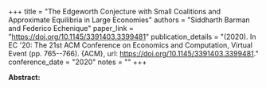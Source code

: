 +++
title = "The Edgeworth Conjecture with Small Coalitions and Approximate Equilibria in Large Economies"
authors = "Siddharth Barman and Federico Echenique"
paper_link = "https://doi.org/10.1145/3391403.3399481"
publication_details = "(2020). In EC '20: The 21st ACM Conference on Economics and Computation,  Virtual Event (pp. 765--766). {ACM}, url: <a href='https://doi.org/10.1145/3391403.3399481' target='_blank'>https://doi.org/10.1145/3391403.3399481</a>."
conference_date = "2020"
notes = ""
+++

<b>Abstract:</b>
